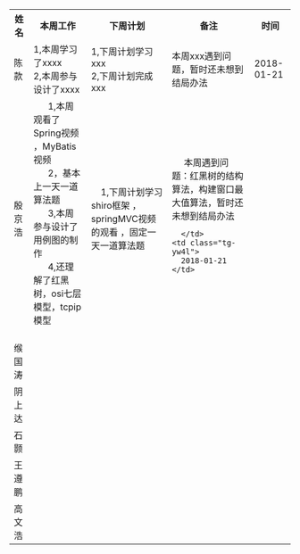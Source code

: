 


<table class="tg">
  <tr>
    <th class="tg-yw4l">姓名</th>
    <th class="tg-yw4l">本周工作</th>
    <th class="tg-yw4l">下周计划</th>
    <th class="tg-yw4l">备注</th>
    <th class="tg-yw4l">时间</th>
  </tr>
  <tr>
    <td class="tg-yw4l">陈款</td>
    <td class="tg-yw4l">
      1,本周学习了xxxx     <br>
      2,本周参与设计了xxxx
    </td>
    <td class="tg-yw4l">
      1,下周计划学习xxx    <br>
      2,下周计划完成xxx
    </td>
    <td class="tg-yw4l">
      本周xxx遇到问题，暂时还未想到结局办法
    </td>
    <td class="tg-yw4l">
      2018-01-21
    </td>
  </tr>
  <tr>
    <td class="tg-yw4l">殷京浩</td>
    <td class="tg-yw4l">
       1,本周观看了Spring视频 ，MyBatis视频    <br>
       2，基本上一天一道算法题 <br>
       3,本周参与设计了用例图的制作<br>
       4,还理解了红黑树，osi七层模型，tcpip模型<br>
    </td>
    <td class="tg-yw4l">
      1,下周计划学习shiro框架 ，springMVC视频的观看 ，固定一天一道算法题<br>
    </td>
    <td class="tg-yw4l">
      本周遇到问题：红黑树的结构算法，构建窗口最大值算法，暂时还未想到结局办法 
      
      </td>
    <td class="tg-yw4l">
      2018-01-21
    </td>
  </tr>
  <tr>
    <td class="tg-yw4l">缑国涛</td>
    <td class="tg-yw4l"></td>
    <td class="tg-yw4l"></td>
    <td class="tg-yw4l"></td>
    <td class="tg-yw4l"></td>
  </tr>
  <tr>
    <td class="tg-yw4l">阴上达</td>
    <td class="tg-yw4l"></td>
    <td class="tg-yw4l"></td>
    <td class="tg-yw4l"></td>
    <td class="tg-yw4l"></td>
  </tr>
  <tr>
    <td class="tg-yw4l">石颢</td>
    <td class="tg-yw4l"></td>
    <td class="tg-yw4l"></td>
    <td class="tg-yw4l"></td>
    <td class="tg-yw4l"></td>
  </tr><tr>
    <td class="tg-yw4l">王遵鹏</td>
    <td class="tg-yw4l"></td>
    <td class="tg-yw4l"></td>
    <td class="tg-yw4l"></td>
    <td class="tg-yw4l"></td>
  </tr><tr>
    <td class="tg-yw4l">高文浩</td>
    <td class="tg-yw4l"></td>
    <td class="tg-yw4l"></td>
    <td class="tg-yw4l"></td>
    <td class="tg-yw4l"></td>
  </tr>
</table>
